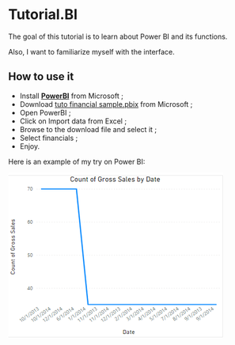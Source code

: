 # Tutorial.BI

The goal of this tutorial is to learn about Power BI and its functions.

Also, I want to familiarize myself with the interface.


## How to use it 

- Install [**PowerBI**](https://powerbi.microsoft.com/en-ca/) from Microsoft ; 
- Download [tuto financial sample.pbix](https://go.microsoft.com/fwlink/?LinkID=521962) from Microsoft ;
- Open PowerBI ;
- Click on Import data from Excel ;
- Browse to the download file and select it ;
- Select financials ;
- Enjoy.

Here is an example of my try on Power BI:

![Count of gross sales by date](https://github.com/TheRealiPaul/Tutorial.BI/blob/main/count_of_gross_sales_by_date.png?raw=true)
